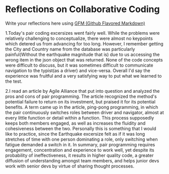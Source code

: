 # Reflections on Collaborative Coding

Write your reflections here using [GFM (Github Flavored Markdown)](https://github.github.com/gfm/)


1.Today's pair coding excersizes went fairly well. While the problems were relatively challenging to conceptualize,
there were almost no keypoints which detered us from advancing for too long. However, I remember getting the 
City and Country name from the database was particularly painful(Without the earthquake magnitude that is) due
to us accessing the wrong item in the json object that was returned. None of the code concepts were difficult to 
discuss, but it was sometimes difficult to communicate navigation to the typist(as a driver) and vice-versa. Overall
I'd say the experience was fruitful and a very satisfying way to put what we learned to the test.

2.I read an article by Agile Alliance that put into question and analyzed the pros and cons of pair programming. The 
article recognized the method's potential failure to return on its investment, but praised it for its potential 
benefits. A term came up in the article, ping-pong programming, in which the pair continuously switches roles 
between driver and navigator, almost at every little function or detail within a function. This process supposedly
keeps both members engaged, as well as increases the fluidity and cohesiveness between the two. Personally this is 
something that I would like to practice, since the Earthquake excersize felt as if it was long stretches of time
with one person dominating a role, only switching when fatigue demanded a switch in it. In summary, pair programming
requires engagement, concentration and experience to work well, yet despite its probability of ineffectiveness,
it results in higher quality code, a greater diffusion of understanding amongst team members,
and helps junior devs work with senior devs by virtue of sharing thought processes. 
